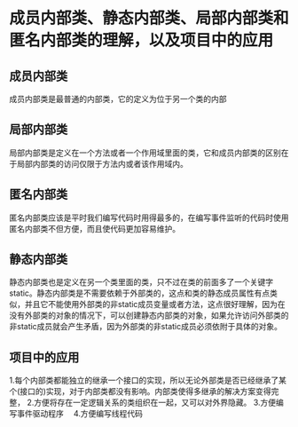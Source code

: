 # 成员内部类、静态内部类、局部内部类和匿名内部类的理解，以及项目中的应用

## 成员内部类
成员内部类是最普通的内部类，它的定义为位于另一个类的内部

## 局部内部类
局部内部类是定义在一个方法或者一个作用域里面的类，它和成员内部类的区别在于局部内部类的访问仅限于方法内或者该作用域内。

## 匿名内部类
匿名内部类应该是平时我们编写代码时用得最多的，在编写事件监听的代码时使用匿名内部类不但方便，而且使代码更加容易维护。

## 静态内部类
静态内部类也是定义在另一个类里面的类，只不过在类的前面多了一个关键字static。静态内部类是不需要依赖于外部类的，这点和类的静态成员属性有点类似，并且它不能使用外部类的非static成员变量或者方法，这点很好理解，因为在没有外部类的对象的情况下，可以创建静态内部类的对象，如果允许访问外部类的非static成员就会产生矛盾，因为外部类的非static成员必须依附于具体的对象。

## 项目中的应用
1.每个内部类都能独立的继承一个接口的实现，所以无论外部类是否已经继承了某个(接口的)实现，对于内部类都没有影响。内部类使得多继承的解决方案变得完整，
2.方便将存在一定逻辑关系的类组织在一起，又可以对外界隐藏。
3.方便编写事件驱动程序　
4.方便编写线程代码


